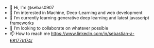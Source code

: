 - 👋 Hi, I’m @sebas0907
- 👀 I’m interested in Machine, Deep-Learning and web development 
- 🌱 I’m currently learning generative deep learning and latest javascript frameworks
- 💞️ I’m looking to collaborate on whatever possible
- 📫 How to reach me https://www.linkedin.com/in/sebastian-a-68177b174/

<!---
sebas0907/sebas0907 is a ✨ special ✨ repository because its `README.md` (this file) appears on your GitHub profile.
You can click the Preview link to take a look at your changes.
--->
